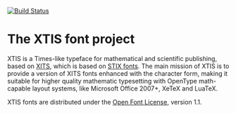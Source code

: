 [![Build Status](https://travis-ci.com/alif-type/xits.svg?branch=master)](https://travis-ci.com/alif-type/xits)

The XTIS font project
======================

XTIS is a Times-like typeface for mathematical and scientific publishing, based
on [XITS][0], which is based on [STIX fonts][1]. The main mission of XTIS is to
provide a version of XITS fonts enhanced with the character form, making it
suitable for higher quality mathematic typesetting with OpenType math-capable
layout systems, like Microsoft Office 2007+, XeTeX and LuaTeX.

XTIS fonts are distributed under the [Open Font License][2], version 1.1.

[0]: https://github.com/aliftype/xits
[1]: https://www.stixfonts.org
[2]: https://scripts.sil.org/OFL
